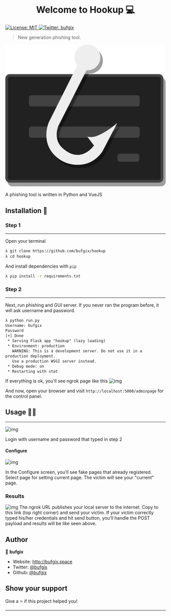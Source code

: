 <h1 align="center">Welcome to Hookup 💻 </h1>
<p>
  <a href="#" target="_blank">
    <img alt="License: MIT" src="https://img.shields.io/badge/License-MIT-yellow.svg" />
  </a>
  <a href="https://twitter.com/bufgix" target="_blank">
    <img alt="Twitter: bufgix" src="https://img.shields.io/twitter/follow/bufgix.svg?style=social" />
  </a>
</p>

> New generation phishing tool.

<img alt="logo" src="./hookup/hookup-frontend/public/logo.svg"/>

A phishing tool is written in Python and VueJS

## Installation 📀

### Step 1
---
Open your terminal

```bash
λ git clone https://github.com/bufgix/hookup
λ cd hookup
```

And install dependencies with `pip`

```bash
λ pip install -r requirements.txt
```


### Step 2
---

Next, run phishing and GUI server. If you never ran the program before, it will ask username and password.

```
λ python run.py
Username: bufgix
Password
[+] Done
 * Serving Flask app "hookup" (lazy loading)
 * Environment: production
   WARNING: This is a development server. Do not use it in a production deployment.
   Use a production WSGI server instead.
 * Debug mode: on
 * Restarting with stat
```

If everything is ok, you'll see ngrok page like this
![img](https://i.imgyukle.com/2020/01/31/nPcXnQ.png)

And now, open your browser and visit `http://localhost:5000/adminpage` for the control panel.

## Usage 👨‍💻
---

![img](https://i.imgyukle.com/2020/01/31/nPgm0I.png)

Login with username and password that typed in step 2

#### Configure
![img](https://i.imgyukle.com/2020/01/31/nPi1nb.png)

In the Configure screen, you'll see fake pages that already registered. Select page for setting current page. The victim will see your "current" page.

### Results
![img](https://i.imgyukle.com/2020/01/31/nPpodU.png)
The ngrok URL publishes your local server to the internet. Copy to this link (top right corner) and send your victim. If your victim correctly typed his/her credentials and hit send button, you'll handle the POST payload and results will be like seen above.



## Author

👤 **bufgix**

* Website: http://bufgix.space
* Twitter: [@bufgix](https://twitter.com/bufgix)
* Github: [@bufgix](https://github.com/bufgix)

## Show your support

Give a ⭐️ if this project helped you!

***